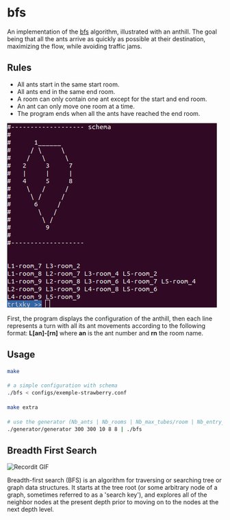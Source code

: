 # bfs

An implementation of the [bfs](https://en.wikipedia.org/wiki/Breadth-first_search) algorithm, illustrated with an anthill.
The goal being that all the ants arrive as quickly as possible at their destination, maximizing the flow, while avoiding traffic jams.

## Rules

- All ants start in the same start room.
- All ants end in the same end room.
- A room can only contain one ant except for the start and end room.
- An ant can only move one room at a time.
- The program ends when all the ants have reached the end room.

![Image description](https://github.com/trixky/bfs/blob/master/.demo/demo.png?raw=true)

First, the program displays the configuration of the anthill, then each line represents a turn with all its ant movements according to the following format: __L\[an\]-\[rn\]__ where __an__ is the ant number and __rn__ the room name.

## Usage

```bash
make

# a simple configuration with schema
./bfs < configs/exemple-strawberry.conf

make extra

# use the generator (Nb_ants | Nb_rooms | Nb_max_tubes/room | Nb_entry_tubes | Nb_exit_tubes)
./generator/generator 300 300 10 8 8 | ./bfs
```

## Breadth First Search

![Recordit GIF](https://abhinavmehndiratta.github.io/assets/bfs_gif.gif)

Breadth-first search (BFS) is an algorithm for traversing or searching tree or graph data structures. It starts at the tree root (or some arbitrary node of a graph, sometimes referred to as a 'search key'), and explores all of the neighbor nodes at the present depth prior to moving on to the nodes at the next depth level.
